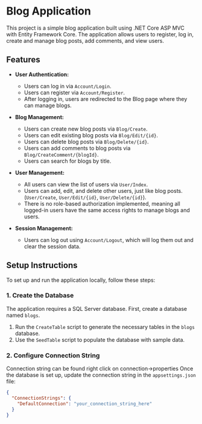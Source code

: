 # Blog Application

This project is a simple blog application built using .NET Core ASP MVC with Entity Framework Core. The application allows users to register, log in, create and manage blog posts, add comments, and view users.

## Features

- **User Authentication:**
  - Users can log in via `Account/Login`.
  - Users can register via `Account/Register`.
  - After logging in, users are redirected to the Blog page where they can manage blogs.

- **Blog Management:**
  - Users can create new blog posts via `Blog/Create`.
  - Users can edit existing blog posts via `Blog/Edit/{id}`.
  - Users can delete blog posts via `Blog/Delete/{id}`.
  - Users can add comments to blog posts via `Blog/CreateComment/{blogId}`.
  - Users can search for blogs by title.

- **User Management:**
  - All users can view the list of users via `User/Index`.
  - Users can add, edit, and delete other users, just like blog posts. (`User/Create`, `User/Edit/{id}`, `User/Delete/{id}`).
  - There is no role-based authorization implemented, meaning all logged-in users have the same access rights to manage blogs and users.

- **Session Management:**
  - Users can log out using `Account/Logout`, which will log them out and clear the session data.

## Setup Instructions

To set up and run the application locally, follow these steps:

### 1. **Create the Database**

The application requires a SQL Server database. First, create a database named `blogs`.

1. Run the `CreateTable` script to generate the necessary tables in the `blogs` database.
2. Use the `SeedTable` script to populate the database with sample data.

### 2. **Configure Connection String**
Connection string can be found right click on connection->properties
Once the database is set up, update the connection string in the `appsettings.json` file:

```json
{
  "ConnectionStrings": {
    "DefaultConnection": "your_connection_string_here"
  }
}

